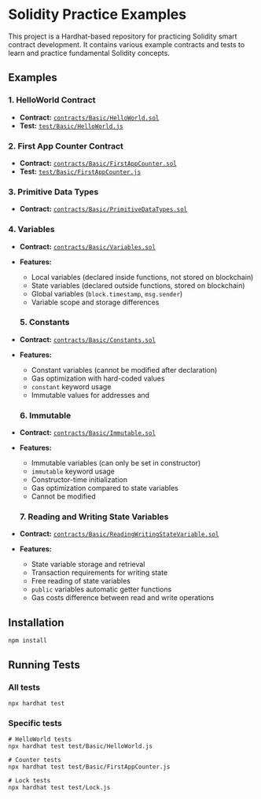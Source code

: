 # Solidity Practice Examples

This project is a Hardhat-based repository for practicing Solidity smart contract development. It contains various example contracts and tests to learn and practice fundamental Solidity concepts.

## Examples

### 1. HelloWorld Contract

- **Contract:** [`contracts/Basic/HelloWorld.sol`](contracts/Basic/HelloWorld.sol)
- **Test:** [`test/Basic/HelloWorld.js`](test/Basic/HelloWorld.js)

### 2. First App Counter Contract

- **Contract:** [`contracts/Basic/FirstAppCounter.sol`](contracts/Basic/FirstAppCounter.sol)
- **Test:** [`test/Basic/FirstAppCounter.js`](test/Basic/FirstAppCounter.js)

### 3. Primitive Data Types

- **Contract:** [`contracts/Basic/PrimitiveDataTypes.sol`](contracts/Basic/PrimitiveDataTypes.sol)

### 4. Variables

- **Contract:** [`contracts/Basic/Variables.sol`](contracts/Basic/Variables.sol)
- **Features:**

  - Local variables (declared inside functions, not stored on blockchain)
  - State variables (declared outside functions, stored on blockchain)
  - Global variables (`block.timestamp`, `msg.sender`)
  - Variable scope and storage differences

  ### 5. Constants

- **Contract:** [`contracts/Basic/Constants.sol`](contracts/Basic/Constants.sol)
- **Features:**

  - Constant variables (cannot be modified after declaration)
  - Gas optimization with hard-coded values
  - `constant` keyword usage
  - Immutable values for addresses and

  ### 6. Immutable

- **Contract:** [`contracts/Basic/Immutable.sol`](contracts/Basic/Immutable.sol)
- **Features:**

  - Immutable variables (can only be set in constructor)
  - `immutable` keyword usage
  - Constructor-time initialization
  - Gas optimization compared to state variables
  - Cannot be modified

  ### 7. Reading and Writing State Variables

- **Contract:** [`contracts/Basic/ReadingWritingStateVariable.sol`](contracts/Basic/ReadingWritingStateVariable.sol)
- **Features:**
  - State variable storage and retrieval
  - Transaction requirements for writing state
  - Free reading of state variables
  - `public` variables automatic getter functions
  - Gas costs difference between read and write operations

## Installation

```shell
npm install
```

## Running Tests

### All tests

```shell
npx hardhat test
```

### Specific tests

```shell
# HelloWorld tests
npx hardhat test test/Basic/HelloWorld.js

# Counter tests
npx hardhat test test/Basic/FirstAppCounter.js

# Lock tests
npx hardhat test test/Lock.js
```
